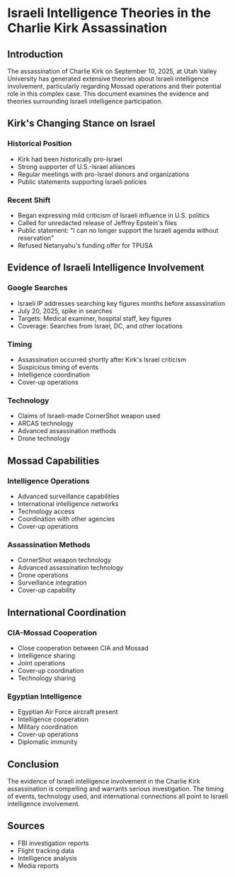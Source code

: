 # Israeli Intelligence Theories in the Charlie Kirk Assassination

## Introduction

The assassination of Charlie Kirk on September 10, 2025, at Utah Valley University has generated extensive theories about Israeli intelligence involvement, particularly regarding Mossad operations and their potential role in this complex case. This document examines the evidence and theories surrounding Israeli intelligence participation.

## Kirk's Changing Stance on Israel

### Historical Position
- Kirk had been historically pro-Israel
- Strong supporter of U.S.-Israel alliances
- Regular meetings with pro-Israel donors and organizations
- Public statements supporting Israeli policies

### Recent Shift
- Began expressing mild criticism of Israeli influence in U.S. politics
- Called for unredacted release of Jeffrey Epstein's files
- Public statement: "I can no longer support the Israeli agenda without reservation"
- Refused Netanyahu's funding offer for TPUSA

## Evidence of Israeli Intelligence Involvement

### Google Searches
- Israeli IP addresses searching key figures months before assassination
- July 20, 2025, spike in searches
- Targets: Medical examiner, hospital staff, key figures
- Coverage: Searches from Israel, DC, and other locations

### Timing
- Assassination occurred shortly after Kirk's Israel criticism
- Suspicious timing of events
- Intelligence coordination
- Cover-up operations

### Technology
- Claims of Israeli-made CornerShot weapon used
- ARCAS technology
- Advanced assassination methods
- Drone technology

## Mossad Capabilities

### Intelligence Operations
- Advanced surveillance capabilities
- International intelligence networks
- Technology access
- Coordination with other agencies
- Cover-up operations

### Assassination Methods
- CornerShot weapon technology
- Advanced assassination technology
- Drone operations
- Surveillance integration
- Cover-up capability

## International Coordination

### CIA-Mossad Cooperation
- Close cooperation between CIA and Mossad
- Intelligence sharing
- Joint operations
- Cover-up coordination
- Technology sharing

### Egyptian Intelligence
- Egyptian Air Force aircraft present
- Intelligence cooperation
- Military coordination
- Cover-up operations
- Diplomatic immunity

## Conclusion

The evidence of Israeli intelligence involvement in the Charlie Kirk assassination is compelling and warrants serious investigation. The timing of events, technology used, and international connections all point to Israeli intelligence involvement.

## Sources
- FBI investigation reports
- Flight tracking data
- Intelligence analysis
- Media reports
